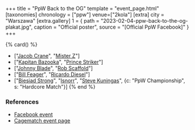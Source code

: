 +++
title = "PpW Back to the OG"
template = "event_page.html"
[taxonomies]
chronology = ["ppw"]
venue=["2kola"]
[extra]
city = "Warszawa"
[extra.gallery]
1 = { path = "2023-02-04-ppw-back-to-the-og-plakat.jpg", caption = "Official poster", source = "[Official PpW Facebook]" }
+++


{% card() %}
- ["[Jacob Crane](@/w/jacob-crane.md)", "[Mister Z](@/w/mister-z.md)"]
- ["[Kapitan Bazooka](@/w/kapitan-bazooka.md)", "[Prince Striker](@/w/royal-striker.md)"]
- ["[Johnny Blade](@/w/johnny-blade.md)", "[Rob Scaffold](@/w/rob-scaffold.md)"]
- ["[Bill Feager](@/w/feager.md)", "[Ricardo Diesel](@/w/ricardo-diesel.md)"]
- ["[Biesiad Strong](@/w/biesiad.md)", "[Isnorr](@/w/isnorr.md)", "[Steve Kuningas](@/w/steve-kuningas.md)", {c: "PpW Championship",
    s: "Hardcore Match"}]
{% end %}

### References

* [Facebook event](https://www.facebook.com/events/671650544511110/)
* [Cagematch event page](https://www.cagematch.net/?id=1&nr=388621)
